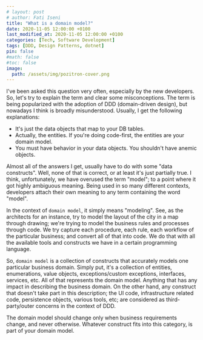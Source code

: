 ```yaml
---
# layout: post
# author: Fati Iseni
title: "What is a domain model?"
date: 2020-11-05 12:00:00 +0100
last_modified_at: 2020-11-05 12:00:00 +0100
categories: [Tech, Software Development]
tags: [DDD, Design Patterns, dotnet]
pin: false
#math: false
#toc: false
image:
  path: /assets/img/pozitron-cover.png
---
```

I've been asked this question very often, especially by the new developers. So, let's try to explain the term and clear some misconceptions.
The term is being popularized with the adoption of DDD (domain-driven design), but nowadays I think is broadly misunderstood. Usually, I get the following explanations:
- It's just the data objects that map to your DB tables.
- Actually, the entities. If you're doing code-first, the entities are your domain model.
- You must have behavior in your data objects. You shouldn't have anemic objects.

Almost all of the answers I get, usually have to do with some "data constructs". Well, none of that is correct, or at least it's just partially true.
I think, unfortunately, we have overused the term "model"; to a point where it got highly ambiguous meaning. Being used in so many different contexts, developers attach their own meaning to any term containing the word "model".

In the context of `domain model`, it simply means "modeling". See, as the architects for an instance, try to model the layout of the city in a map through drawing; we're trying to model the business rules and processes through code. We try capture each procedure, each rule, each workflow of the particular business; and convert all of that into code. We do that with all the available tools and constructs we have in a certain programming language.

So, `domain model` is a collection of constructs that accurately models one particular business domain. Simply put, it's a collection of entities, enumerations, value objects, exceptions/custom exceptions, interfaces, services, etc. All of that represents the domain model. Anything that has any impact in describing the business domain. On the other hand, any construct that doesn't take part in this description; the UI code, infrastructure related code, persistence objects, various tools, etc; are considered as third-party/outer concerns in the context of DDD.

The domain model should change only when business requirements change, and never otherwise. Whatever construct fits into this category, is part of your domain model.


